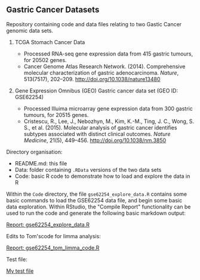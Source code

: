## Gastric Cancer Datasets

Repository containing code and data files relating to two Gastic Cancer genomic data sets.

1. TCGA Stomach Cancer Data
    - Processed RNA-seq gene expression data from 415 gastric tumours, for 20502 genes.
    - Cancer Genome Atlas Research Network. (2014). Comprehensive molecular characterization of gastric adenocarcinoma. _Nature_, 513(7517), 202–209. http://doi.org/10.1038/nature13480
   
2. Gene Expression Omnibus (GEO) Gastric cancer data set (GEO ID: GSE62254)
    - Processed Illuima microarray gene expression data from 300 gastric tumours, for 20515 genes.
    - Cristescu, R., Lee, J., Nebozhyn, M., Kim, K.-M., Ting, J. C., Wong, S. S., et al. (2015). Molecular analysis of gastric cancer identifies subtypes associated with distinct clinical outcomes. _Nature Medicine_, 21(5), 449–456. http://doi.org/10.1038/nm.3850 
    
Directory organisation:

  - README.md: this file
  - Data: folder containing `.RData` versions of the two data sets
  - Code: basic R code to demonstrate how to load and explore the data in R

Within the `Code` directory, the file `gse62254_explore_data.R` contains some basic commands to load the GSE62254 data file, 
and begin some basic data exploration.  Within RStudio, the "Compile Report" functionality can be used to run the code and generate the following basic markdown output:

[Report: gse62254_explore_data.R](Code/gse62254_explore_data.md)

Edits to Tom'scode for limma analysis:

[Report: gse62254_tom_limma_code.R](Code/gse62254_tom_limma_code.md)

Test file:

[My test file](Code/test.md)



